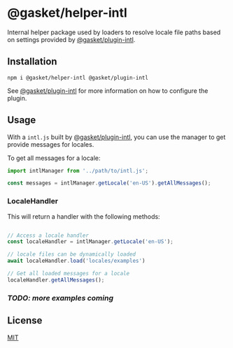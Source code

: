 # @gasket/helper-intl

Internal helper package used by loaders to resolve locale file paths based on
settings provided by [@gasket/plugin-intl].

## Installation

```
npm i @gasket/helper-intl @gasket/plugin-intl
```

See [@gasket/plugin-intl] for more information on how to configure the plugin.


## Usage

With a `intl.js` built by [@gasket/plugin-intl], you can use the manager to
get provide messages for locales.

To get all messages for a locale:

```js
import intlManager from '../path/to/intl.js';

const messages = intlManager.getLocale('en-US').getAllMessages();
```

### LocaleHandler

This will return a handler with the following methods:

```js

// Access a locale handler
const localeHandler = intlManager.getLocale('en-US');

// locale files can be dynamically loaded
await localeHandler.load('locales/examples')

// Get all loaded messages for a locale
localeHandler.getAllMessages();
```


### _TODO: more examples coming_


## License

[MIT](./LICENSE.md)

<!-- LINKS -->


[@gasket/plugin-intl]: /packages/gasket-plugin-intl/README.md

